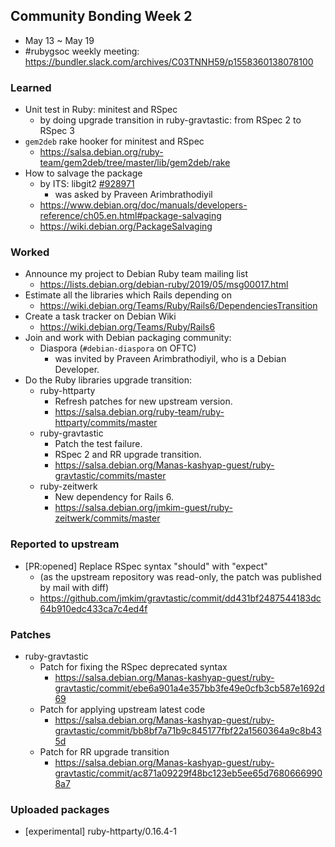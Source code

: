 ## Community Bonding Week 2
  * May 13 ~ May 19
  * #rubygsoc weekly meeting: https://bundler.slack.com/archives/C03TNNH59/p1558360138078100

### Learned
  * Unit test in Ruby: minitest and RSpec
      + by doing upgrade transition in ruby-gravtastic: from RSpec 2 to RSpec 3
  * `gem2deb` rake hooker for minitest and RSpec
      + https://salsa.debian.org/ruby-team/gem2deb/tree/master/lib/gem2deb/rake
  * How to salvage the package
      + by ITS: libgit2 [#928971](https://bugs.debian.org/cgi-bin/bugreport.cgi?bug=928971)
          - was asked by Praveen Arimbrathodiyil
      + https://www.debian.org/doc/manuals/developers-reference/ch05.en.html#package-salvaging
      + https://wiki.debian.org/PackageSalvaging

### Worked
  * Announce my project to Debian Ruby team mailing list
      + https://lists.debian.org/debian-ruby/2019/05/msg00017.html
  * Estimate all the libraries which Rails depending on
      + https://wiki.debian.org/Teams/Ruby/Rails6/DependenciesTransition
  * Create a task tracker on Debian Wiki
      + https://wiki.debian.org/Teams/Ruby/Rails6
  * Join and work with Debian packaging community:
      + Diaspora (`#debian-diaspora` on OFTC)
          - was invited by Praveen Arimbrathodiyil, who is a Debian Developer.
  * Do the Ruby libraries upgrade transition:
      + ruby-httparty
          - Refresh patches for new upstream version.
          - https://salsa.debian.org/ruby-team/ruby-httparty/commits/master
      + ruby-gravtastic
          - Patch the test failure.
          - RSpec 2 and RR upgrade transition.
          - https://salsa.debian.org/Manas-kashyap-guest/ruby-gravtastic/commits/master
      + ruby-zeitwerk
          - New dependency for Rails 6.
          - https://salsa.debian.org/jmkim-guest/ruby-zeitwerk/commits/master

### Reported to upstream
  * [PR:opened] Replace RSpec syntax "should" with "expect"
      + (as the upstream repository was read-only, the patch was published by mail with diff)
      + https://github.com/jmkim/gravtastic/commit/dd431bf2487544183dc64b910edc433ca7c4ed4f

### Patches
  * ruby-gravtastic
      + Patch for fixing the RSpec deprecated syntax
          - https://salsa.debian.org/Manas-kashyap-guest/ruby-gravtastic/commit/ebe6a901a4e357bb3fe49e0cfb3cb587e1692d69
      + Patch for applying upstream latest code
          - https://salsa.debian.org/Manas-kashyap-guest/ruby-gravtastic/commit/bb8bf7a71b9c845177fbf22a1560364a9c8b435d
      + Patch for RR upgrade transition
          - https://salsa.debian.org/Manas-kashyap-guest/ruby-gravtastic/commit/ac871a09229f48bc123eb5ee65d76806669908a7

### Uploaded packages
  * [experimental] ruby-httparty/0.16.4-1
